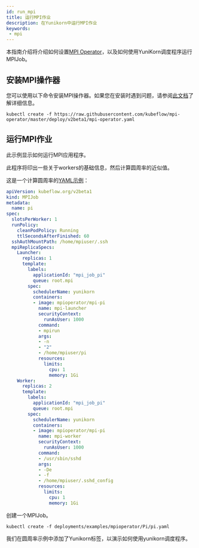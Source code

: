 ```yaml
---
id: run_mpi
title: 运行MPI作业
description: 在Yunikorn中运行MPI作业
keywords:
 - mpi
---
```


<!--
Licensed to the Apache Software Foundation (ASF) under one
or more contributor license agreements.  See the NOTICE file
distributed with this work for additional information
regarding copyright ownership.  The ASF licenses this file
to you under the Apache License, Version 2.0 (the
"License"); you may not use this file except in compliance
with the License.  You may obtain a copy of the License at

  http://www.apache.org/licenses/LICENSE-2.0

Unless required by applicable law or agreed to in writing,
software distributed under the License is distributed on an
"AS IS" BASIS, WITHOUT WARRANTIES OR CONDITIONS OF ANY
KIND, either express or implied.  See the License for the
specific language governing permissions and limitations
under the License.
-->

本指南介绍将介绍如何设置[MPI Operator](https://github.com/kubeflow/mpi-operator)，以及如何使用YuniKorn调度程序运行MPIJob。

## 安装MPI操作器
您可以使用以下命令安装MPI操作器。如果您在安装时遇到问题，请参阅[此文档](https://github.com/kubeflow/mpi-operator)了解详细信息。
```
kubectl create -f https://raw.githubusercontent.com/kubeflow/mpi-operator/master/deploy/v2beta1/mpi-operator.yaml
```

## 运行MPI作业
此示例显示如何运行MPI应用程序。

此程序将印出一些关于workers的基础信息，然后计算圆周率的近似值。

这是一个计算圆周率的[YAML示例](https://github.com/apache/yunikorn-k8shim/blob/master/deployments/examples/mpioperator/Pi/pi.yaml)：

```yaml
apiVersion: kubeflow.org/v2beta1
kind: MPIJob
metadata:
  name: pi
spec:
  slotsPerWorker: 1
  runPolicy:
    cleanPodPolicy: Running
    ttlSecondsAfterFinished: 60
  sshAuthMountPath: /home/mpiuser/.ssh
  mpiReplicaSpecs:
    Launcher:
      replicas: 1
      template:
        labels:
          applicationId: "mpi_job_pi"
          queue: root.mpi
        spec:
          schedulerName: yunikorn
          containers:
          - image: mpioperator/mpi-pi
            name: mpi-launcher
            securityContext:
              runAsUser: 1000
            command:
            - mpirun
            args:
            - -n
            - "2"
            - /home/mpiuser/pi
            resources:
              limits:
                cpu: 1
                memory: 1Gi
    Worker:
      replicas: 2
      template:
        labels:
          applicationId: "mpi_job_pi"
          queue: root.mpi
        spec:
          schedulerName: yunikorn
          containers:
          - image: mpioperator/mpi-pi
            name: mpi-worker
            securityContext:
              runAsUser: 1000
            command:
            - /usr/sbin/sshd
            args:
            - -De
            - -f
            - /home/mpiuser/.sshd_config
            resources:
              limits:
                cpu: 1
                memory: 1Gi
```
创建一个MPIJob。
```
kubectl create -f deployments/examples/mpioperator/Pi/pi.yaml
```

我们在圆周率示例中添加了Yunikorn标签，以演示如何使用yunikorn调度程序。